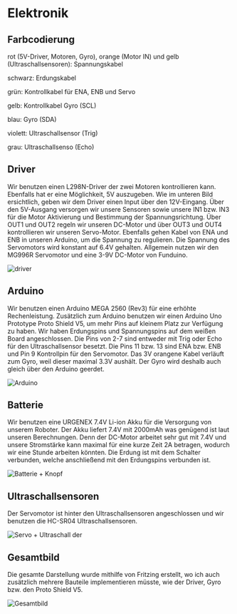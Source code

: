 # Elektronik
## Farbcodierung
rot (5V-Driver, Motoren, Gyro), orange (Motor IN) und gelb (Ultraschallsensoren): Spannungskabel

schwarz: Erdungskabel

grün: Kontrollkabel für ENA, ENB und Servo

gelb: Kontrollkabel Gyro (SCL)

blau: Gyro (SDA)

violett: Ultraschallsensor (Trig)

grau: Ultraschallsenso (Echo)

## Driver
Wir benutzen einen L298N-Driver der zwei Motoren kontrollieren kann. Ebenfalls hat er eine Möglichkeit, 5V auszugeben. Wie im unteren Bild ersichtlich, geben wir dem Driver einen Input über den 12V-Eingang. Über den 5V-Ausgang versorgen wir unsere Sensoren sowie unsere IN1 bzw. IN3 für die Motor Aktivierung und Bestimmung der Spannungsrichtung. Über OUT1 und OUT2 regeln wir unseren DC-Motor und über OUT3 und OUT4 kontrollieren wir unseren Servo-Motor. Ebenfalls gehen Kabel von ENA und ENB in unseren Arduino, um die Spannung zu regulieren. Die Spannung des Servomotors wird konstant auf 6.4V gehalten. Allgemein nutzen wir den MG996R Servomotor und eine 3-9V DC-Motor von Funduino.

![driver](https://github.com/SchroedingersBit/PfortGT-WRO/assets/93491768/011ca2d6-0b49-4f2f-8c29-943fe6d20fa5)

## Arduino
Wir benutzen einen Arduino MEGA 2560 (Rev3) für eine erhöhte Rechenleistung. Zusätzlich zum Arduino benutzen wir einen Arduino Uno Prototype Proto Shield V5, um mehr Pins auf kleinem Platz zur Verfügung zu haben. Wir haben Erdungspins und Spannungspins auf dem weißen Board angeschlossen. Die Pins von 2-7 sind entweder mit Trig oder Echo für den Ultraschallsensor besetzt. Die Pins 11 bzw. 13 sind ENA bzw. ENB und Pin 9 Kontrollpin für den Servomotor. Das 3V orangene Kabel verläuft zum Gyro, weil dieser maximal 3.3V aushält. Der Gyro wird deshalb auch gleich über den Arduino geerdet.

![Arduino](https://github.com/SchroedingersBit/PfortGT-WRO/assets/93491768/d9f0fbc2-7ac8-450e-85b8-eed33ab25070)

## Batterie
Wir benutzen eine URGENEX 7.4V Li-ion Akku für die Versorgung von unserem Roboter. Der Akku liefert 7.4V mit 2000mAh was genügend ist laut unseren Berechnungen. Denn der DC-Motor arbeitet sehr gut mit 7.4V und unsere Stromstärke kann maximal für eine kurze Zeit 2A betragen, wodurch wir eine Stunde arbeiten könnten. Die Erdung ist mit dem Schalter verbunden, welche anschließend mit den Erdungspins verbunden ist.  

![Batterie + Knopf](https://github.com/SchroedingersBit/PfortGT-WRO/assets/93491768/2f4fe213-dc1e-48c4-af92-1f101684ee40)

## Ultraschallsensoren
Der Servomotor ist hinter den Ultraschallsensoren angeschlossen und wir benutzen die HC-SR04 Ultraschallsensoren.

![Servo + Ultraschall](https://github.com/SchroedingersBit/PfortGT-WRO/assets/93491768/8122f87d-3152-4029-9389-b9e9dc073e89)
der 

## Gesamtbild
Die gesamte Darstellung wurde mithilfe von Fritzing erstellt, wo ich auch zusätzlich mehrere Bauteile implementieren müsste, wie der Driver, Gyro bzw. den Proto Shield V5.

![Gesamtbild](https://github.com/SchroedingersBit/PfortGT-WRO/assets/93491768/91a0c85f-1f8b-421b-811c-65d37a91613d)


